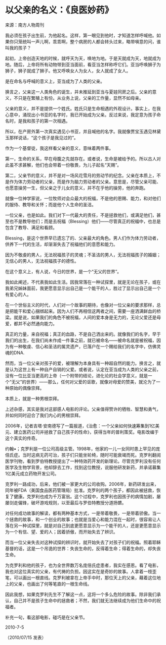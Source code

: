 # 以父亲的名义：《良医妙药》

   来源：南方人物周刊
    
   我必须在孩子出生前，为他起名。这样，第一眼见到他时，才知道怎样呼喊他。如果你只笼统叫一声儿啊，乖乖啊，整个病房的人都会转头过来，略带嗔意的问，谁叫我的孩子？
   
   起初，上帝创造天地的时候，就呼天为天，唤地为地。于是天就成为天，地就成为地。随后，上帝将所有动物带到亚当面前，看亚当怎样称呼它们。亚当呼唤狮子为狮子，狮子就成了狮子。他又呼唤女人为女人，女人就成了女人。

   是在命名与呼喊的意义上，亚当成为了人类的父亲。
   
   换言之，父亲这一人类角色的诞生，并未推延到亚当与夏娃同房之后。父亲的意义，不只是在繁殖上有份。从业务上说，父亲的工作量，显然不如母亲。
   
   父亲的意义，并不是提供一个姓氏。姓氏只是生命相遇的外观设计。事实上，在我心意中，涌现出小书亚的名字时，我已开始成为父亲。反过来说，我定意为孩子命名时，是我和孩子的第一次相遇。
   
   所以，在产房外第一次真实遇见小书亚，并且喊他的名字。我就像贾宝玉遇见林黛玉那样说话，“这个孩子是我见过的”。
   
   作为一个基督徒，我这样看父亲的意义，意味着两件事。
   
   第一，生命的关系，早在母腹之先就存在。或者说，生命是被给予的。所以古人对此虽不求甚解，他们也会带着一份敬畏，为儿子起名“天赐”。
   
   第二，父亲节的意义，并不是对一场风花雪月的劳动节的纪念。父亲在本质上，不是作为体力劳动者的父亲，而是作为脑力劳动者的父亲。意思是，尽管父亲可能、也愿意操劳一生，但父亲之于儿女的意义，并不在乎他的操劳，他的奔跑。
   
   就像一位神学家说，一位牧师对会众最大的祝福，不是他的恩赐、能力，和对他们的服侍、教导和关怀；而是他个人生命的圣洁。
   
   一位父亲，也是如此。我们对下一代最大的责任，不是拯救他们，或满足他们，甚至也不是教导他们；而是去祝福（Blessing）他们——尽管真正的祝福中，也总是包含了教导、满足和看顾。
   
   Blessing，是这个世界早已遗忘了的、父亲最大的角色。男人们作为体力劳动者，供养下一代的生活，却渐渐失去了祝福他们的意愿和能力。
   
   因为不敬虔的男人，无法祝福孩子的灵魂；不圣洁的男人，无法祝福孩子的婚姻；无信心的男人，无法祝福孩子的德性。
   
   在这个意义上，有人说，今日的世界，是一个“无父的世界”。
   
   我如此阐述，不代表我如此生活。因我常落在一种试探里，就是无论在孩子，或在我弟兄姊妹面前，我更愿意显示出自己是一个能干的人，胜过了显示出自己是一个有爱心的人。
   
   在一个世俗主义的时代，人们对一个故事的期待，也像对一位父亲的要求那样，总是把能干和爱心捆绑起来。因为人们不再相信这两者之间，需要一座洒满鲜血的桥梁。就是说，如果我们的角色不被祝福，人间的爱本身是无力的，无论父爱还是母爱，都并不必然通向能力。
   
   真正的力量，来自祝福；真正的血路，不是自己洒出来的。就像我们的名字，早于我们的出生，在我们尚未作成一件事之前，就已被命名——被命名就是被祝福，因为有一种敬虔、信心和圣洁的属灵遗产，已落户在一个赐给我们的名字中，仿佛灵魂的DNA.
   
   然而，当一位父亲对孩子的爱，被理解为本身具有一种超自然的能力。换言之，就是认为这世上有一种自产自销的父爱。或者说，认定在亚当成为人类的父亲之前，没有一位比亚当更高的上帝（一个附带的结论，进化论的社会学意义，就是一个“无父”的世界）——那么，任何对父爱的讴歌，就像对母爱的赞美，就沦为了一种原始的偶像崇拜。
   
   本质上，就是一种男根崇拜。
   
   上述杂感，其实是我对这部感人电影的评论。父亲值得赞许的牺牲、智慧和勇气，并如何同时迎合了我们内心的男根崇拜。
   
   2006年，记者吉塔·安南德写了一篇报道，《治愈：一个父亲如何快速筹集到1亿美元、建立医药公司并拯救了自己孩子的性命》，获得当年的普利策奖。电影改编于这个真实的传奇。
   
   约翰•；克罗利是一位公司高级主管。1998年，他家的一儿一女同时患上罕见的庞倍氏症。当时这病无药可治，孩子们只能坐轮椅，随时可能衰竭而死。克罗利翻阅医学刊物，看到罗伯特教授提出了一种特效药开发的新理论。尽管克罗利没有任何医学及生物学背景，他却辞去工作，找到这位教授，说服他研发新药，并承诺募集1亿美元成立药物开发公司。
   
   克罗利一路成功，后来，他们被一家更大的公司收购。2006年，新药研发出来，同年被FDA（美国食品医药管理局）批准。克罗利的两个孩子，都因此被拯救，恢复了健康。克罗利也成为千万富翁。这个过程中，克罗利也因孩子的病情加剧，屡屡剑走偏锋，破坏游戏规则，以至最后与罗伯特教授分道扬镳。
   
   对任何成功故事的解读，都有两种基本方式，一是带着敬畏，一是带着骄傲。当一个拯救的故事，和一个创业的故事；也就是当爱心和能力混在一起时，很容易让人落在另一种试探里，就是对自己到底更愿意显示为一个能干的人，还是更愿意显示为一个有信、望、爱的人；因着骄傲，而开始失去了辨识。
   
   而当一位父亲失去对这种试探的辨识时，就开始失去了对孩子们的祝福。照着耶稣基督的话，这是一个吊诡的世界：失丧生命的，反得着生命；得着生命的，却失丧生命。
   
   为克罗利和他的孩子，也为全世界数万名庞倍氏症患者，我实在感恩。看了电影，我也对这位真实的父亲，有代祷的负担。因这实在是奇妙的故事。人拿着一枝歪笔，可以画出一根直线。克罗利被拿在上帝手中时，那位天上的父亲，藉着这位地上的父亲，也画出了何等笔直的一根生命线。
   
   因此我想，如果克罗利先生不了解这一点，这将一个多么危险的故事。除非我们承认，自己并不是孩子生命中的拯救者；不然，我们就无法继续成为他们生命中的祝福者。
   
   补充一句，看这部电影，碰巧是在父亲节。
   
   2010-7-5
   
（2010/07/15 发表）
